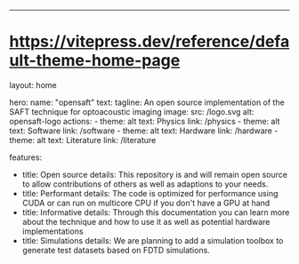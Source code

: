 ---
# https://vitepress.dev/reference/default-theme-home-page
layout: home

hero:
  name: "opensaft"
  text:
  tagline: An open source implementation of the SAFT technique for optoacoustic imaging
  image:
    src: /logo.svg
    alt: opensaft-logo
  actions:
    - theme: alt
      text: Physics
      link: /physics
    - theme: alt
      text: Software
      link: /software
    - theme: alt
      text: Hardware
      link: /hardware
    - theme: alt
      text: Literature
      link: /literature

features:
  - title: Open source
    details: This repository is and will remain open source to allow contributions of others as well as adaptions to your needs.
  - title: Performant
    details: The code is optimized for performance using CUDA or can run on multicore CPU if you don't have a GPU at hand
  - title: Informative
    details: Through this documentation you can learn more about the technique and how to use it as well as potential hardware implementations
  - title: Simulations
    details: We are planning to add a simulation toolbox to generate test datasets based on FDTD simulations.

